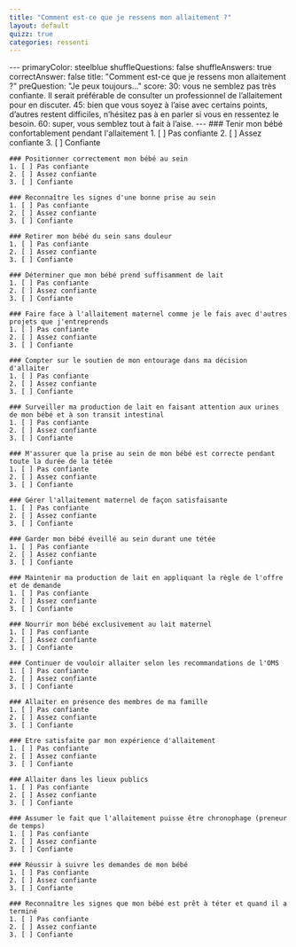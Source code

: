 ```yaml
---
title: "Comment est-ce que je ressens mon allaitement ?"
layout: default
quizz: true
categories: ressenti
--- 
```

<div class="quizdown">
    ---
    primaryColor: steelblue
    shuffleQuestions: false
    shuffleAnswers: true
    correctAnswer: false
    title: "Comment est-ce que je ressens mon allaitement ?"
    preQuestion: "Je peux toujours..."
    score:
        30: vous ne semblez pas très confiante. Il serait préférable de consulter un professionnel de l’allaitement pour en discuter.
        45: bien que vous soyez à l’aise avec certains points, d’autres restent difficiles, n’hésitez pas à en parler si vous en ressentez le besoin.
        60: super, vous semblez tout à fait à l’aise.
    ---
    ### Tenir mon bébé confortablement pendant l'allaitement
    1. [ ] Pas confiante
    2. [ ] Assez confiante
    3. [ ] Confiante

    ### Positionner correctement mon bébé au sein
    1. [ ] Pas confiante
    2. [ ] Assez confiante
    3. [ ] Confiante

    ### Reconnaître les signes d'une bonne prise au sein
    1. [ ] Pas confiante
    2. [ ] Assez confiante
    3. [ ] Confiante

    ### Retirer mon bébé du sein sans douleur
    1. [ ] Pas confiante
    2. [ ] Assez confiante
    3. [ ] Confiante

    ### Déterminer que mon bébé prend suffisamment de lait
    1. [ ] Pas confiante
    2. [ ] Assez confiante
    3. [ ] Confiante

    ### Faire face à l'allaitement maternel comme je le fais avec d'autres projets que j'entreprends
    1. [ ] Pas confiante
    2. [ ] Assez confiante
    3. [ ] Confiante

    ### Compter sur le soutien de mon entourage dans ma décision d'allaiter
    1. [ ] Pas confiante
    2. [ ] Assez confiante
    3. [ ] Confiante

    ### Surveiller ma production de lait en faisant attention aux urines de mon bébé et à son transit intestinal
    1. [ ] Pas confiante
    2. [ ] Assez confiante
    3. [ ] Confiante

    ### M'assurer que la prise au sein de mon bébé est correcte pendant toute la durée de la tétée
    1. [ ] Pas confiante
    2. [ ] Assez confiante
    3. [ ] Confiante

    ### Gérer l'allaitement maternel de façon satisfaisante
    1. [ ] Pas confiante
    2. [ ] Assez confiante
    3. [ ] Confiante

    ### Garder mon bébé éveillé au sein durant une tétée
    1. [ ] Pas confiante
    2. [ ] Assez confiante
    3. [ ] Confiante

    ### Maintenir ma production de lait en appliquant la règle de l'offre et de demande
    1. [ ] Pas confiante
    2. [ ] Assez confiante
    3. [ ] Confiante

    ### Nourrir mon bébé exclusivement au lait maternel
    1. [ ] Pas confiante
    2. [ ] Assez confiante
    3. [ ] Confiante

    ### Continuer de vouloir allaiter selon les recommandations de l'OMS
    1. [ ] Pas confiante
    2. [ ] Assez confiante
    3. [ ] Confiante

    ### Allaiter en présence des membres de ma famille
    1. [ ] Pas confiante
    2. [ ] Assez confiante
    3. [ ] Confiante

    ### Etre satisfaite par mon expérience d'allaitement
    1. [ ] Pas confiante
    2. [ ] Assez confiante
    3. [ ] Confiante

    ### Allaiter dans les lieux publics
    1. [ ] Pas confiante
    2. [ ] Assez confiante
    3. [ ] Confiante

    ### Assumer le fait que l'allaitement puisse être chronophage (preneur de temps)
    1. [ ] Pas confiante
    2. [ ] Assez confiante
    3. [ ] Confiante

    ### Réussir à suivre les demandes de mon bébé
    1. [ ] Pas confiante
    2. [ ] Assez confiante
    3. [ ] Confiante

    ### Reconnaître les signes que mon bébé est prêt à téter et quand il a terminé
    1. [ ] Pas confiante
    2. [ ] Assez confiante
    3. [ ] Confiante

</div>
